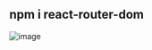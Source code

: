 ## npm i react-router-dom

![image](https://github.com/user-attachments/assets/b0dd92a9-b6fb-4284-8e0e-a1d5f6f7bdfa)
